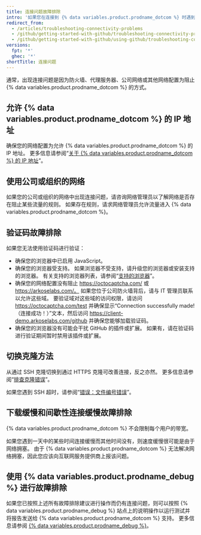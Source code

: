 ```yaml
---
title: 连接问题故障排除
intro: '如果您在连接到 {% data variables.product.prodname_dotcom %} 时遇到问题，可以对您的连接进行故障排除，然后使用 {% data variables.product.prodname_debug %} 工具诊断问题。'
redirect_from:
  - /articles/troubleshooting-connectivity-problems
  - /github/getting-started-with-github/troubleshooting-connectivity-problems
  - /github/getting-started-with-github/using-github/troubleshooting-connectivity-problems
versions:
  fpt: '*'
  ghec: '*'
shortTitle: 连接问题
---
```


通常，出现连接问题是因为防火墙、代理服务器、公司网络或其他网络配置为阻止 {% data variables.product.prodname_dotcom %} 的方式。

## 允许 {% data variables.product.prodname_dotcom %} 的 IP 地址

确保您的网络配置为允许 {% data variables.product.prodname_dotcom %} 的 IP 地址。 更多信息请参阅“[关于 {% data variables.product.prodname_dotcom %} 的 IP 地址](/articles/about-github-s-ip-addresses)”。

## 使用公司或组织的网络

如果您的公司或组织的网络中出现连接问题，请咨询网络管理员以了解网络是否存在阻止某些流量的规则。 如果存在规则，请求网络管理员允许流量进入 {% data variables.product.prodname_dotcom %}。

## 验证码故障排除

如果您无法使用验证码进行验证：
- 确保您的浏览器中已启用 JavaScript。
- 确保您的浏览器受支持。 如果浏览器不受支持，请升级您的浏览器或安装支持的浏览器。 有关支持的浏览器列表，请参阅“[支持的浏览器](/articles/supported-browsers)”。
- 确保您的网络配置没有阻止 https://octocaptcha.com/ 或 https://arkoselabs.com/。 如果您位于公司防火墙背后，请与 IT 管理员联系以允许这些域。 要验证域对这些域的访问权限，请访问 https://octocaptcha.com/test 并确保显示“Connection successfully made!（连接成功！）”文本，然后访问 https://client-demo.arkoselabs.com/github 并确保您能够加载验证码。
- 确保您的浏览器没有可能会干扰 GitHub 的插件或扩展。 如果有，请在验证码进行验证期间暂时禁用该插件或扩展。

## 切换克隆方法

从通过 SSH 克隆切换到通过 HTTPS 克隆可改善连接，反之亦然。 更多信息请参阅“[排查克隆错误](/repositories/creating-and-managing-repositories/troubleshooting-cloning-errors)”。

如果您遇到 SSH 超时，请参阅“[错误：文件编号错误](/articles/error-bad-file-number)”。

## 下载缓慢和间歇性连接缓慢故障排除

{% data variables.product.prodname_dotcom %} 不会限制每个用户的带宽。

如果您遇到一天中的某些时间连接缓慢而其他时间没有，则速度缓慢很可能是由于网络拥塞。 由于 {% data variables.product.prodname_dotcom %} 无法解决网络拥塞，因此您应该向互联网服务提供商上报该问题。

## 使用 {% data variables.product.prodname_debug %} 进行故障排除

如果您已按照上述所有故障排除建议进行操作而仍有连接问题，则可以按照 {% data variables.product.prodname_debug %} 站点上的说明操作以运行测试并将报告发送给 {% data variables.product.prodname_dotcom %} 支持。 更多信息请参阅 [{% data variables.product.prodname_debug %}](https://github-debug.com/)。
